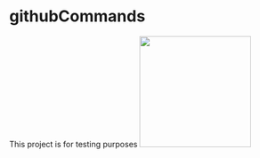 # githubCommands
This project is for testing purposes
<img src="https://user-images.githubusercontent.com/28203059/184174349-3f5817d9-b689-43e8-aaa9-346aff147326.png" width="200" height="200">
